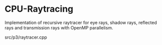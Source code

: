 # CPU-Raytracing

Implementation of recursive raytracer for eye rays, shadow rays, reflected rays and transmission rays with OpenMP parallelism.

src/p3/raytracer.cpp